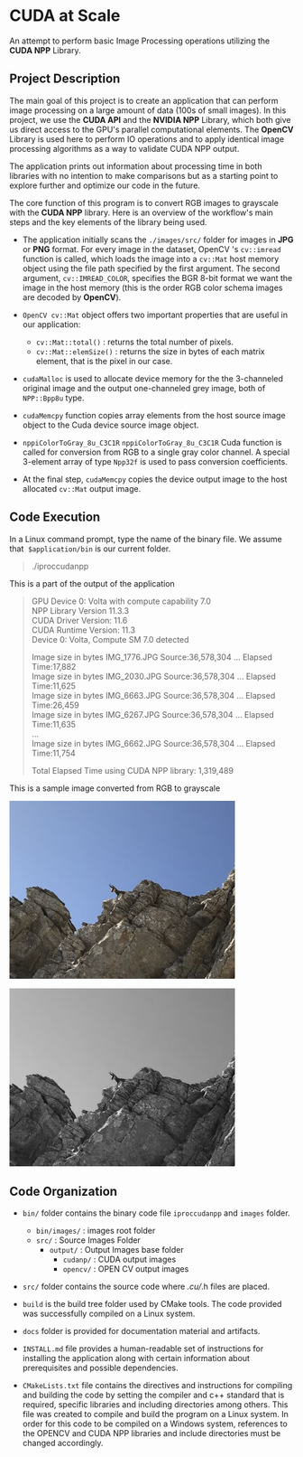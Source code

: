# CUDA at Scale 
An attempt to perform basic Image Processing operations utilizing the **CUDA NPP** Library.
## Project Description
The main goal of this project is to create an application that can perform image processing on a large amount of data (100s of small images).
In this project, we use the **CUDA API** and the **NVIDIA NPP** Library, which both give us direct access to the GPU's parallel computational elements.
The **OpenCV** Library is used here to perform IO operations and to apply identical image processing algorithms as a way to validate CUDA NPP output.

The application prints out information about processing time in both libraries with no intention to make comparisons but as a starting point to explore further and optimize our code in the future.

The core function of this program is to convert RGB images to grayscale with the **CUDA NPP** library. Here is an overview of the workflow's main steps and the key elements of the library being used.

- The application initially scans the ```./images/src/``` folder for images in **JPG** or **PNG** format. For every image in the dataset, OpenCV 's ```cv::imread``` function is called, which loads the image into a ```cv::Mat``` host memory object using the file path specified by the first argument. The second argument, ```cv::IMREAD_COLOR```, specifies the BGR 8-bit format we want the image in the host memory (this is the order RGB color schema images are decoded by **OpenCV**). 
- ```OpenCV cv::Mat``` object offers two important properties that are useful in our application:
  - ```cv::Mat::total()``` : returns the total number of pixels.
  - ```cv::Mat::elemSize()``` : returns the size in bytes of each matrix element, that is the pixel in our case.

- ```cudaMalloc``` is used to allocate device memory for the the 3-channeled original image and the output one-channeled grey image, both of ```NPP::Bpp8u``` type.
- ```cudaMemcpy``` function copies array elements from the host source image object to the Cuda device source image object.

- ```nppiColorToGray_8u_C3C1R``` ```nppiColorToGray_8u_C3C1R``` Cuda function is called for conversion from RGB to a single gray color channel. A special 3-element array of type ```Npp32f``` is used to pass conversion coefficients.

- At the final step, ```cudaMemcpy``` copies the device output image to the host allocated ```cv::Mat``` output image.

## Code Execution  
In a Linux command prompt, type the name of the binary file. We assume that  ```$application/bin``` is our current folder. 
> ./iproccudanpp

This is a part of the output of the application 

> GPU Device 0: Volta with compute capability 7.0  
>   NPP Library Version 11.3.3  
>   CUDA Driver  Version: 11.6  
>   CUDA Runtime Version: 11.3  
>   Device 0: Volta, Compute SM 7.0 detected  
>  
>  
> Image size in bytes IMG_1776.JPG Source:36,578,304 ... Elapsed Time:17,882  
> Image size in bytes IMG_2030.JPG Source:36,578,304 ... Elapsed Time:11,625  
> Image size in bytes IMG_6663.JPG Source:36,578,304 ... Elapsed Time:26,459  
> Image size in bytes IMG_6267.JPG Source:36,578,304 ... Elapsed Time:11,635  
> ...  
> Image size in bytes IMG_6662.JPG Source:36,578,304 ... Elapsed Time:11,754  
>  
> Total Elapsed Time using CUDA NPP library: 1,319,489  
>  
  
This is a sample image converted from RGB to grayscale   

![Original image](/docs/IMG_4205_original_small.JPG "Original Image")  
  
![Grayscale image](/docs/IMG_4205_gray_small.JPG "Grayscale Image")  


## Code Organization
- ```bin/``` folder contains the binary code file ```iproccudanpp``` and ```images``` folder.
  - ```bin/images/``` : images root folder      
  - ```src/``` : Source Images Folder   
    - ```output/```  : Output Images base folder  
      - ```cudanp/```  : CUDA output images  
      - ```opencv/```  : OPEN CV output images  

- ```src/``` folder contains the source code where *.cu/*.h files are placed.
- ```build``` is the build tree folder used by CMake tools. The code provided was successfully compiled on a Linux system.  
- ```docs``` folder is provided for documentation material and artifacts.

- ```INSTALL.md``` file provides a human-readable set of instructions for installing the application along with certain information about prerequisites and possible dependencies.  

- ```CMakeLists.txt``` file contains the directives and instructions for compiling and building the code by setting the compiler and c++ standard that is required, specific libraries and including directories among others. This file was created to compile and build the program on a Linux system. In order for this code to be compiled on a Windows system, references to the OPENCV and CUDA NPP libraries and include directories must be changed accordingly.
